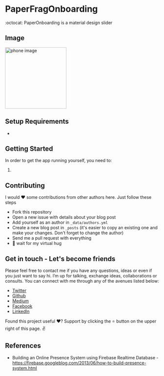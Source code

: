 # PaperFragOnboarding
:octocat: PaperOnboarding is a material design slider

Image
-----

<img src="images/floorLite.png" alt="phone image" width="200px" />

Setup Requirements
----------------

- 
Getting Started
----------------

In order to get the app running yourself, you need to:

1.  


Contributing
------------

I would ❤️  some contributions from other authors here. Just follow these steps

 - Fork this repository
 - Open a new issue with details about your blog post 
 - Add yourself as an author in `_data/authors.yml`
 - Create a new blog post in `_posts` (it's easier to copy an existing one and make your changes. Don't forget to change the author)
 - Send me a pull request with everything
 - 🤗  wait for my virtual hug

Get in touch - Let's become friends
-----------------------------------

Please feel free to contact me if you have any questions, ideas or even if you just want to say hi. I’m up for talking, exchange ideas, collaborations or consults. You can connect with me through any of the avenues listed below:

- [Twitter](https://twitter.com/Ngesa254)
- [Github](https://github.com/ngesa254)
- [Medium](https://medium.com/@ngesa254)
- [Facebook](https://web.facebook.com/marvinngesa)
- [LinkedIn](https://www.linkedin.com/in/engngesamarvin) 

Found this project useful ❤️? Support by clicking the ⭐️ button on the upper right of this page. ✌️

References
----------

- Building an Online Presence System using Firebase Realtime Database - https://firebase.googleblog.com/2013/06/how-to-build-presence-system.html

